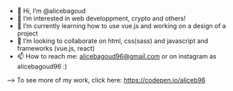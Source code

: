 - 👋 Hi, I’m @alicebagoud
- 👀 I’m interested in web developpment, crypto and others!
- 🌱 I’m currently learning how to use vue.js and working on a design of a project
- 💞️ I’m looking to collaborate on html, css(sass) and javascript and frameworks (vue.js, react)
- 📫 How to reach me: alicebagoud96@gmail.com or on instagram as alicebagoud96 :) 

--> To see more of my work, click here: https://codepen.io/aliceb96

<!---
alicebagoud/alicebagoud is a ✨ special ✨ repository because its `README.md` (this file) appears on your GitHub profile.
You can click the Preview link to take a look at your changes.
--->

